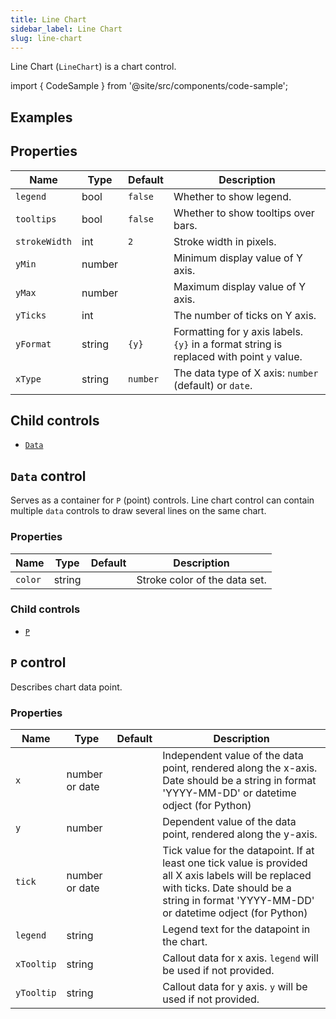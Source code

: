 ```yaml
---
title: Line Chart
sidebar_label: Line Chart
slug: line-chart
---
```


Line Chart (`LineChart`) is a chart control.

import { CodeSample } from '@site/src/components/code-sample';

## Examples

<CodeSample src="https://python-linechart-example.pgletio.repl.co" height="1000px"
    python="https://github.com/pglet/examples/blob/main/python/controls/linechart_control.py"
    bash="https://github.com/pglet/examples/blob/main/bash/controls/linechart.sh"
    />

## Properties

| Name       | Type   | Default | Description |
| -----------| ------ | ------- | ----------- |
| `legend`   | bool   | `false` | Whether to show legend. |
| `tooltips` | bool   | `false` | Whether to show tooltips over bars. |
| `strokeWidth` | int    | `2`    | Stroke width in pixels. |
| `yMin`     | number |         | Minimum display value of Y axis. |
| `yMax`     | number |         | Maximum display value of Y axis. |
| `yTicks`   | int    |         | The number of ticks on Y axis. |
| `yFormat`  | string | `{y}`   | Formatting for y axis labels. `{y}` in a format string is replaced with point `y` value. |
| `xType`    | string | `number` | The data type of X axis: `number` (default) or `date`. |

## Child controls

* [`Data`](#data-control)

## `Data` control

Serves as a container for `P` (point) controls. Line chart control can contain multiple `data` controls to draw several lines on the same chart.

### Properties

| Name       | Type   | Default | Description |
| -----------| ------ | ------- | ----------- |
| `color`    | string |         | Stroke color of the data set. |

### Child controls

* [`P`](#p-control)

## `P` control

Describes chart data point.

### Properties

| Name       | Type   | Default | Description |
| ---------- | ------ | ------- | ----------- |
| `x`        | number or date |         | Independent value of the data point, rendered along the x-axis. Date should be a string in format 'YYYY-MM-DD' or datetime odject (for Python)|
| `y`        | number |         | Dependent value of the data point, rendered along the y-axis. |
| `tick`     | number or date |         | Tick value for the datapoint. If at least one tick value is provided all X axis labels will be replaced with ticks. Date should be a string in format 'YYYY-MM-DD' or datetime odject (for Python)|
| `legend`   | string |         | Legend text for the datapoint in the chart. |
| `xTooltip` | string |         | Callout data for x axis. `legend` will be used if not provided. |
| `yTooltip` | string |         | Callout data for y axis. `y` will be used if not provided. |
